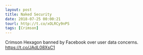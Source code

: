 ```yaml
---
layout: post
title: Naked Security
date: 2018-07-25 00:00:21
tourl: http://t.co/xOLRCy9nPS
tags: [Crimson]
---
```

Crimson Hexagon banned by Facebook over user data concerns. https://t.co/JAdL08XsC1